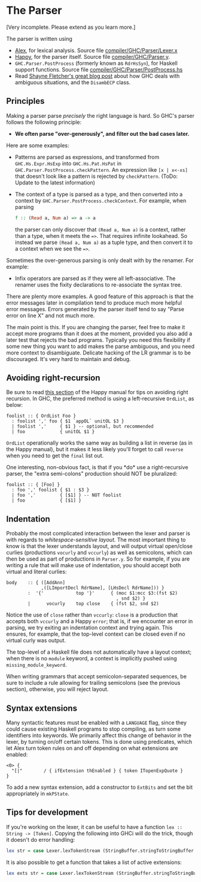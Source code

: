 # The Parser


\[Very incomplete.  Please extend as you learn more.\]


The parser is written using

- [Alex](http://www.haskell.org/alex/), for lexical analysis.  Source file [compiler/GHC/Parser/Lexer.x](https://gitlab.haskell.org/ghc/ghc/tree/master/compiler/GHC/Parser/Lexer.x)
- [Happy](http://www.haskell.org/happy/), for the parser itself.  Source file [compiler/GHC/Parser.y](https://gitlab.haskell.org/ghc/ghc/tree/master/compiler/GHC/Parser.y).
- `GHC.Parser.PostProcess` (formerly known as `RdrHsSyn`), for Haskell support functions.  Source file [compiler/GHC/Parser/PostProcess.hs](https://gitlab.haskell.org/ghc/ghc/tree/master/compiler/GHC/Parser/PostProcess.hs)
- Read [Shayne Fletcher's great blog post](https://blog.shaynefletcher.org/2020/04/syntactic-ambiguity-resolution-in-ghc.html) about how GHC deals with ambiguous situations, and the `DisambECP` class.

## Principles


Making a parser parse *precisely* the right language is hard.  So GHC's parser follows the following principle:

- **We often parse "over-generously", and filter out the bad cases later.**


Here are some examples:

- Patterns are parsed as expressions, and transformed from `GHC.Hs.Expr.HsExp` into `GHC.Hs.Pat.HsPat` in `GHC.Parser.PostProcess.checkPattern`.  An expression like `[x | x<-xs]` that doesn't look like a pattern is rejected by `checkPattern`. (ToDo: Update to the latest information)

- The context of a type is parsed as a type, and then converted into a context by `GHC.Parser.PostProcess.checkContext`.  For example, when parsing

  ```haskell
  f :: (Read a, Num a) => a -> a
  ```

  the parser can only discover that `(Read a, Num a)` is a context, rather than a type, when it meets the `=>`.  That requires infinite lookahead.  So instead we parse `(Read a, Num a)` as a tuple type, and then convert it to a context when we see the `=>`.


Sometimes the over-generous parsing is only dealt with by the renamer.  For example:

- Infix operators are parsed as if they were all left-associative. The renamer uses the fixity declarations to re-associate the syntax tree.


There are plenty more examples.  A good feature of this approach is that the error messages later in compilation tend to produce much more helpful error messages.  Errors generated by the parser itself tend to say "Parse error on line X" and not much more.


The main point is this.  If you are changing the parser, feel free to make it accept more programs than it does at the moment, provided you also add a later test that rejects the bad programs.  Typically you need this flexibility if some new thing you want to add makes the parse ambiguous, and you need more context to disambiguate.  Delicate hacking of the LR grammar is to be discouraged.  It's very hard to maintain and debug.

## Avoiding right-recursion


Be sure to read [this section](https://www.haskell.org/happy/doc/html/sec-sequences.html) of the Happy manual for tips on avoiding right recursion.  In GHC, the preferred method is using a left-recursive `OrdList`, as below:

```wiki
foolist :: { OrdList Foo }
  : foolist ',' foo { $1 `appOL` unitOL $3 }
  | foolist ','     { $1 } -- optional, but recommended
  | foo             { unitOL $1 }
```

`OrdList` operationally works the same way as building a list in reverse (as in the Happy manual), but it makes it less likely you'll forget to call `reverse` when you need to get the `final` list out.


One interesting, non-obvious fact, is that if you \*do\* use a right-recursive parser, the "extra semi-colons" production should NOT be pluralized:

```wiki
foolist :: { [Foo] }
  : foo ',' foolist { $1 : $3 }
  | foo ','         { [$1] } -- NOT foolist
  | foo             { [$1] }
```

## Indentation


Probably the most complicated interaction between the lexer and parser is with regards to *whitespace-sensitive layout.* The most important thing to know is that the lexer understands layout, and will output virtual open/close curlies (productions `vocurly` and `vccurly`) as well as semicolons, which can then be used as part of productions in `Parser.y`.  So for example, if you are writing a rule that will make use of indentation, you should accept both virtual and literal curlies:

```wiki
body    :: { ([AddAnn]                                                             
             ,([LImportDecl RdrName], [LHsDecl RdrName])) }                      
        :  '{'            top '}'      { (moc $1:mcc $3:(fst $2)                   
                                         , snd $2) }                             
        |      vocurly    top close    { (fst $2, snd $2) 
```


Notice the use of `close` rather than `vccurly`: `close` is a production that accepts both `vccurly` and a Happy `error`; that is, if we encounter an error in parsing, we try exiting an indentation context and trying again. This ensures, for example, that the top-level context can be closed even if no virtual curly was output.


The top-level of a Haskell file does not automatically have a layout context; when there is no `module` keyword, a context is implicitly pushed using `missing_module_keyword`.


When writing grammars that accept semicolon-separated sequences, be sure to include a rule allowing for trailing semicolons (see the previous section), otherwise, you will reject layout.

## Syntax extensions


Many syntactic features must be enabled with a `LANGUAGE` flag, since they could cause existing Haskell programs to stop compiling, as turn some identifiers into keywords. We primarily affect this change of behavior in the lexer, by turning on/off certain tokens. This is done using predicates, which let Alex turn token rules on and off depending on what extensions are enabled:

```wiki
<0> {                                                                              
  "[|"        / { ifExtension thEnabled } { token ITopenExpQuote } 
}
```


To add a new syntax extension, add a constructor to `ExtBits` and set the bit appropriately in `mkPState`.

## Tips for development

If you're working on the lexer, it can be useful to have a function `lex :: String -> [Token]`. Copying the following into GHCi will do the trick, though it doesn't do error handling:

```Haskell
lex str = case Lexer.lexTokenStream (StringBuffer.stringToStringBuffer str) (SrcLoc.mkRealSrcLoc (FastString.fsLit "") 0 0) DynFlags.unsafeGlobalDynFlags of Lexer.POk _ a -> Prelude.map (\l -> case l of (SrcLoc.L _ e) -> e) a
```

It is also possible to get a function that takes a list of active extensions:

```Haskell
lex exts str = case Lexer.lexTokenStream (StringBuffer.stringToStringBuffer str) (SrcLoc.mkRealSrcLoc (FastString.fsLit "") 0 0) (Data.List.foldl' DynFlags.xopt_set DynFlags.unsafeGlobalDynFlags exts) of Lexer.POk _ a -> Prelude.map (\l -> case l of (SrcLoc.L _ e) -> e) a
```
